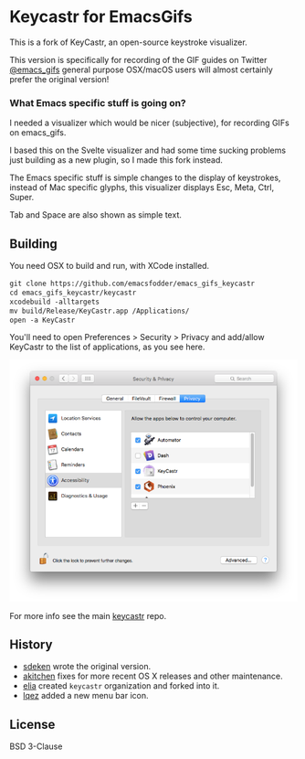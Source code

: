 # Keycastr for EmacsGifs

This is a fork of KeyCastr, an open-source keystroke visualizer.

This version is specifically for recording of the GIF guides on
Twitter [@emacs_gifs](https://twitter.com/emacs_gifs) general purpose
OSX/macOS users will almost certainly prefer the original version!

### What Emacs specific stuff is going on?

I needed a visualizer which would be nicer (subjective), for recording
GIFs on emacs_gifs.

I based this on the Svelte visualizer and had some time sucking
problems just building as a new plugin, so I made this fork instead.

The Emacs specific stuff is simple changes to the display of
keystrokes, instead of Mac specific glyphs, this visualizer displays
Esc, Meta, Ctrl, Super.

Tab and Space are also shown as simple text.

## Building

You need OSX to build and run, with XCode installed.

    git clone https://github.com/emacsfodder/emacs_gifs_keycastr
    cd emacs_gifs_keycastr/keycastr
    xcodebuild -alltargets
    mv build/Release/KeyCastr.app /Applications/
    open -a KeyCastr

You'll need to open Preferences > Security > Privacy and add/allow
KeyCastr to the list of applications, as you see here.

![](keycastr-security.png)

For more info see the main [keycastr](https://github.com/keycastr/keycastr) repo.

## History

 - [sdeken](https://github.com/sdeken/keycastr) wrote the original version.
 - [akitchen](https://github.com/akitchen/keycastr) fixes for more recent OS X releases and other maintenance.
 - [elia](https://github.com/elia/keycastr) created `keycastr` organization and forked into it.
 - [lqez](https://github.com/lqez/keycastr) added a new menu bar icon.

## License

BSD 3-Clause
